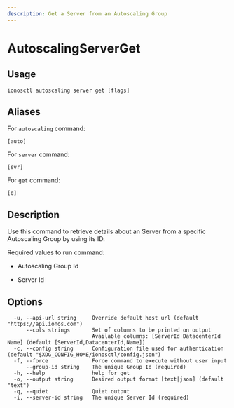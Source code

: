 ```yaml
---
description: Get a Server from an Autoscaling Group
---
```


# AutoscalingServerGet

## Usage

```text
ionosctl autoscaling server get [flags]
```

## Aliases

For `autoscaling` command:

```text
[auto]
```

For `server` command:

```text
[svr]
```

For `get` command:

```text
[g]
```

## Description

Use this command to retrieve details about an Server from a specific Autoscaling Group by using its ID.

Required values to run command:

* Autoscaling Group Id

* Server Id

## Options

```text
  -u, --api-url string     Override default host url (default "https://api.ionos.com")
      --cols strings       Set of columns to be printed on output 
                           Available columns: [ServerId DatacenterId Name] (default [ServerId,DatacenterId,Name])
  -c, --config string      Configuration file used for authentication (default "$XDG_CONFIG_HOME/ionosctl/config.json")
  -f, --force              Force command to execute without user input
      --group-id string    The unique Group Id (required)
  -h, --help               help for get
  -o, --output string      Desired output format [text|json] (default "text")
  -q, --quiet              Quiet output
  -i, --server-id string   The unique Server Id (required)
```

